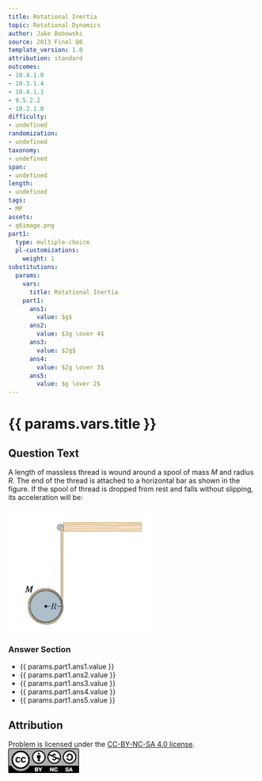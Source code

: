 ```yaml
---
title: Rotational Inertia
topic: Rotational Dynamics
author: Jake Bobowski
source: 2013 Final Q6
template_version: 1.0
attribution: standard
outcomes:
- 10.4.1.0
- 10.3.1.4
- 10.4.1.1
- 9.5.2.2
- 10.2.1.0
difficulty:
- undefined
randomization:
- undefined
taxonomy:
- undefined
span:
- undefined
length:
- undefined
tags:
- MP
assets:
- q6image.png
part1:
  type: multiple-choice
  pl-customizations:
    weight: 1
substitutions:
  params:
    vars:
      title: Rotational Inertia
    part1:
      ans1:
        value: $g$
      ans2:
        value: $3g \over 4$
      ans3:
        value: $2g$
      ans4:
        value: $2g \over 3$
      ans5:
        value: $g \over 2$
---
```

# {{ params.vars.title }}

## Question Text

A length of massless thread is wound around a spool of mass $M$ and radius $R$.
The end of the thread is attached to a horizontal bar as shown in the figure.
If the spool of thread is dropped from rest and falls without slipping, its acceleration will be:

<img src="q6image.png" width=300>

### Answer Section

- {{ params.part1.ans1.value }}
- {{ params.part1.ans2.value }}
- {{ params.part1.ans3.value }}
- {{ params.part1.ans4.value }}
- {{ params.part1.ans5.value }}

## Attribution

Problem is licensed under the [CC-BY-NC-SA 4.0 license](https://creativecommons.org/licenses/by-nc-sa/4.0/).<br> ![The Creative Commons 4.0 license requiring attribution-BY, non-commercial-NC, and share-alike-SA license.](https://raw.githubusercontent.com/firasm/bits/master/by-nc-sa.png)